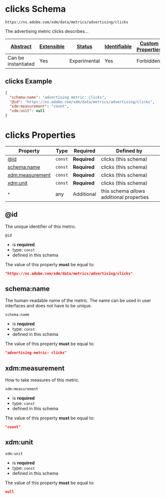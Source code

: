 
# clicks Schema

```
https://ns.adobe.com/xdm/data/metrics/advertising/clicks
```

The advertising metric clicks describes…

| [Abstract](../../abstract.md) | [Extensible](../../extensions.md) | [Status](../../status.md) | [Identifiable](../../id.md) | [Custom Properties](../../extensions.md) | [Additional Properties](../../extensions.md) | Defined In |
|-------------------------------|-----------------------------------|---------------------------|-----------------------------|------------------------------------------|----------------------------------------------|------------|
| Can be instantiated | Yes | Experimental | Yes | Forbidden | Permitted | [data/clicks.schema.json](data/clicks.schema.json) |

## clicks Example
```json
{
  "schema:name": "advertising metric: clicks",
  "@id": "https://ns.adobe.com/xdm/data/metrics/advertising/clicks",
  "xdm:measurement": "count",
  "xdm:unit": null
}
```

# clicks Properties

| Property | Type | Required | Defined by |
|----------|------|----------|------------|
| [@id](#@id) | `const` | **Required** | clicks (this schema) |
| [schema:name](#schemaname) | `const` | **Required** | clicks (this schema) |
| [xdm:measurement](#xdmmeasurement) | `const` | **Required** | clicks (this schema) |
| [xdm:unit](#xdmunit) | `const` | **Required** | clicks (this schema) |
| `*` | any | Additional | this schema *allows* additional properties |

## @id

The unique identifier of this metric.

`@id`
* is **required**
* type: `const`
* defined in this schema

The value of this property **must** be equal to:

```json
"https://ns.adobe.com/xdm/data/metrics/advertising/clicks"
```





## schema:name

The human-readable name of the metric. The name can be used in user interfaces and does not have to be unique.

`schema:name`
* is **required**
* type: `const`
* defined in this schema

The value of this property **must** be equal to:

```json
"advertising metric: clicks"
```





## xdm:measurement

How to take measures of this metric.

`xdm:measurement`
* is **required**
* type: `const`
* defined in this schema

The value of this property **must** be equal to:

```json
"count"
```





## xdm:unit


`xdm:unit`
* is **required**
* type: `const`
* defined in this schema

The value of this property **must** be equal to:

```json
null
```




